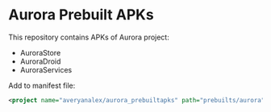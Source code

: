 # Aurora Prebuilt APKs
This repository contains APKs of Aurora project:
* AuroraStore
* AuroraDroid
* AuroraServices

Add to manifest file:
```xml
<project name="averyanalex/aurora_prebuiltapks" path="prebuilts/aurora" remote="github" revision="main" />
```
